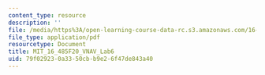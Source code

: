 ```yaml
---
content_type: resource
description: ''
file: /media/https%3A/open-learning-course-data-rc.s3.amazonaws.com/16-485-visual-navigation-for-autonomous-vehicles-vnav-fall-2020/79f029230a3350cbb9e26f47de843a40_MIT_16_485F20_Lab6Slides.pdf
file_type: application/pdf
resourcetype: Document
title: MIT_16_485F20_VNAV_Lab6
uid: 79f02923-0a33-50cb-b9e2-6f47de843a40
---
```

